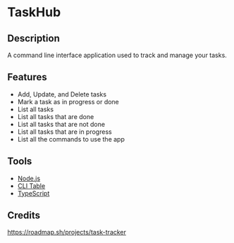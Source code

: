 # TaskHub

## Description
A command line interface application used to track and manage your tasks.

## Features
- Add, Update, and Delete tasks
- Mark a task as in progress or done
- List all tasks
- List all tasks that are done
- List all tasks that are not done
- List all tasks that are in progress
- List all the commands to use the app

## Tools
- [Node.js](https://nodejs.org/en)
- [CLI Table](https://www.npmjs.com/package/cli-table)
- [TypeScript](https://www.typescriptlang.org/)

## Credits
https://roadmap.sh/projects/task-tracker